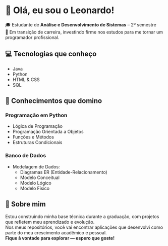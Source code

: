 # 👋 Olá, eu sou o Leonardo!

🎓 Estudante de **Análise e Desenvolvimento de Sistemas** – 2º semestre  
💼 Em transição de carreira, investindo firme nos estudos para me tornar um programador profissional.


## 💻 Tecnologias que conheço
- Java
- Python
- HTML & CSS
- SQL


## 🧠 Conhecimentos que domino

### Programação em Python
- Lógica de Programação
- Programação Orientada a Objetos
- Funções e Métodos
- Estruturas Condicionais

### Banco de Dados
- Modelagem de Dados:
  - Diagramas ER (Entidade-Relacionamento)
  - Modelo Conceitual
  - Modelo Lógico
  - Modelo Físico


## 🚀 Sobre mim

Estou construindo minha base técnica durante a graduação, com projetos que refletem meu aprendizado e evolução.  
Nos meus repositórios, você vai encontrar aplicações que desenvolvi como parte do meu crescimento acadêmico e pessoal.  
**Fique à vontade para explorar — espero que goste!**
